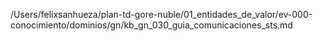 /Users/felixsanhueza/plan-td-gore-nuble/01_entidades_de_valor/ev-000-conocimiento/dominios/gn/kb_gn_030_guia_comunicaciones_sts.md